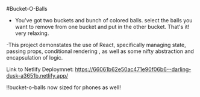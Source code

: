 #Bucket-O-Balls

- You've got two buckets and bunch of colored balls. select the balls you want to remove from one bucket and put in the other bucket. That's it! very relaxing.

-This project demonstates the use of React, specifically managing state, passing props, conditional rendering , as well as some nifty  abstraction and encapsulation of logic.

Link to Netlify Deploymnet:
https://66061b62e50ac471e90f06b6--darling-dusk-a3651b.netlify.app/

!!bucket-o-balls now sized for phones as well!